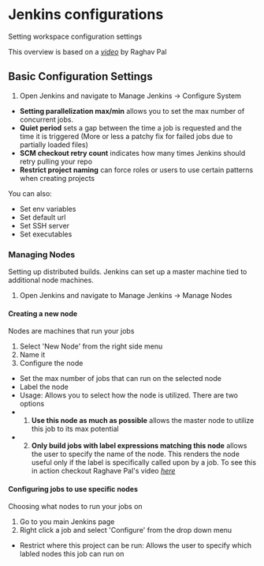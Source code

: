 # Jenkins configurations
Setting workspace configuration settings

This overview is based on a _[video](https://www.youtube.com/watch?v=Cr8XSljgEPI&list=PLhW3qG5bs-L_ZCOA4zNPSoGbnVQ-rp_dG&index=6)_ by Raghav Pal

## Basic Configuration Settings
1. Open Jenkins and navigate to Manage Jenkins -> Configure System
- **Setting parallelization max/min** allows you to set the max number of concurrent jobs.
- **Quiet period** sets a gap between the time a job is requested and the time it is triggered (More or less a patchy fix for failed jobs due to partially loaded files)
- **SCM checkout retry count** indicates how many times Jenkins should retry pulling your repo
- **Restrict project naming** can force roles or users to use certain patterns when creating projects

You can also:

- Set env variables
- Set default url
- Set SSH server
- Set executables 

### Managing Nodes
Setting up distributed builds. Jenkins can set up a master machine tied to additional node machines.

1. Open Jenkins and navigate to Manage Jenkins -> Manage Nodes

#### Creating a new node
Nodes are machines that run your jobs

1. Select 'New Node' from the right side menu
2. Name it
3. Configure the node
- Set the max number of jobs that can run on the selected node
- Label the node
- Usage: Allows you to select how the node is utilized. There are two options
- 1. **Use this node as much as possible** allows the master node to utilize this job to its max potential
- 2. **Only build jobs with label expressions matching this node** allows the user to specify the name of the node. This renders the node useful only if the label is specifically called upon by a job. To see this in action checkout Raghave Pal's video _[here](https://youtu.be/Cr8XSljgEPI?t=7m25s)_

#### Configuring jobs to use specific nodes
Choosing what nodes to run your jobs on

1. Go to you main Jenkins page
2. Right click a job and select 'Configure' from the drop down menu
- Restrict where this project can be run: Allows the user to specify which labled nodes this job can run on

